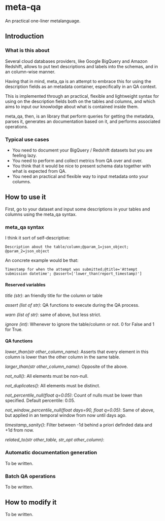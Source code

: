 # meta-qa

An practical one-liner metalanguage.

## Introduction

### What is this about

Several cloud databases providers, like Google BigQuery and Amazon Redshift,
allows to put text descriptions and labels into the schemas, and in an
column-wise manner.

Having that in mind, meta_qa is an attempt to embrace this for using the
description fields as an metadata container, especifically in an QA context.

This is implemented through an practical, flexible and lightweight syntax for
using on the description fields both on the tables and columns, and which
aims to input our knowlodge about what is contained inside them.

meta_qa, then, is an library that perform queries for getting the metadata,
parses it, generates an documentation based on it, and performs associated
operations.

### Typical use cases

* You need to document your BigQuery / Redshift datasets but you are feeling
  lazy.
* You need to perform and collect metrics from QA over and over.
* You think that it would be nice to present schema data together with what is
  expected from QA.
* You need an practical and flexible way to input metadata onto your columns.

## How to use it

First, go to your dataset and input some descriptions in your tables and columns
using the meta_qa syntax.

### meta_qa syntax

I think it sort of self-descriptive:

``Description about the table/column;@param_1=json_object;
@param_2=json_object``

An concrete example would be that:

``Timestamp for when the attempt was submitted;@title='Attempt submission datetime';
@assert=['lower_than(report_timestamp)']``

#### Reserved variables

*title (str)*: an friendly title for the column or table

*assert (list of str)*: QA functions to execute during the QA process.

*warn (list of str)*: same of above, but less strict.

*ignore (int)*: Whenever to ignore the table/column or not. 0 for False and 1 for True.

#### QA functions

*lower_than(str other_column_name)*: Asserts that every element in this column is lower than the other column in the same table.

*larger_than(str other_column_name)*:  Opposite of the above.

*not_null()*: All elements must be non-null.

*not_duplicates()*: All elements must be distinct.

*not_percentile_null(float q=0.05)*: Count of nulls must be lower than specified. Default percentile: 0.05.

*not_window_percentile_null(float days=90, float q=0.05)*: Same of above, but applied in an temporal window from now until days ago.

*timestamp_sanity()*: Filter between -1d behind a priori definded data and +1d from now.

*related_to(str other_table, str_opt other_column)*:


### Automatic documentation generation

To be written.

### Batch QA operations

To be written.

## How to modify it

To be written.
